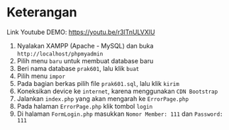 # Keterangan

Link Youtube DEMO: https://youtu.be/r3lTnULVXlU

1. Nyalakan XAMPP (Apache - MySQL) dan buka `http://localhost/phpmyadmin`
2. Pilih menu `baru` untuk membuat database baru
3. Beri nama database `prak601`, lalu klik `buat`
4. Pilih menu `impor`
5. Pada bagian berkas pilih file `prak601.sql`, lalu klik `kirim`
6. Koneksikan device ke `internet`, karena menggunakan `CDN Bootstrap`
7. Jalankan `index.php` yang akan mengarah ke `ErrorPage.php`
8. Pada halaman `ErrorPage.php` klik tombol `login`
9. Di halaman `FormLogin.php` masukkan `Nomor Member: 111` dan `Password: 111`
